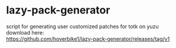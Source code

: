 # lazy-pack-generator
script for generating user customized patches for totk on yuzu <br>
download here:<br>
https://github.com/hoverbike1/lazy-pack-generator/releases/tag/v1
